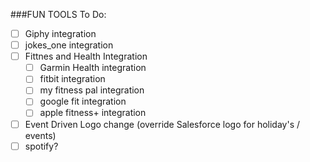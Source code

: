 ###FUN TOOLS To Do:
- [ ] Giphy integration
- [ ] jokes_one integration
- [ ] Fittnes and Health Integration
  - [ ] Garmin Health integration
  - [ ] fitbit integration
  - [ ] my fitness pal integration
  - [ ] google fit integration
  - [ ] apple fitness+ integration
- [ ] Event Driven Logo change (override Salesforce logo for holiday's / events)
- [ ] spotify?
